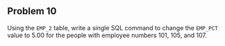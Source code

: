 ## Problem 10
Using the `EMP_2` table, write a single SQL command to change the `EMP_PCT` value to 5.00 for the people with employee numbers 101, 105, and 107.